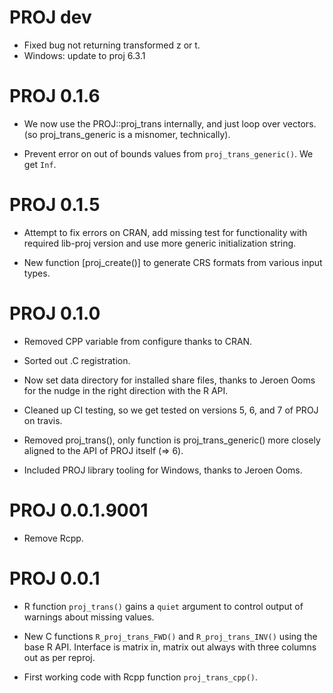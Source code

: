 # PROJ dev

* Fixed bug not returning transformed z or t. 
* Windows: update to proj 6.3.1

# PROJ 0.1.6

* We now use the PROJ::proj_trans internally, and just loop over vectors. 
(so proj_trans_generic is a misnomer, technically). 

* Prevent error on out of bounds values from `proj_trans_generic()`. We get `Inf`. 

# PROJ 0.1.5

* Attempt to fix errors on CRAN, add missing test for functionality 
 with required lib-proj version and use more generic initialization string. 
 
* New function [proj_create()] to generate CRS formats from various input types. 

# PROJ 0.1.0

* Removed CPP variable from configure thanks to CRAN. 

* Sorted out .C registration. 

* Now set data directory for installed share files, thanks to Jeroen Ooms for the nudge in the right
 direction with the R API. 

* Cleaned up CI testing, so we get tested on versions 5, 6, and 7 of PROJ on travis. 

* Removed proj_trans(), only function is proj_trans_generic() more closely aligned to the
 API of PROJ itself (=> 6). 

* Included PROJ library tooling for Windows, thanks to Jeroen Ooms. 

# PROJ 0.0.1.9001

* Remove Rcpp. 

# PROJ 0.0.1

* R function `proj_trans()` gains a `quiet` argument to control output of warnings about missing
 values. 
 
* New C functions `R_proj_trans_FWD()` and `R_proj_trans_INV()` using the base R API. Interface is matrix in, matrix out always with three columns out as per reproj.  

* First working code with Rcpp function `proj_trans_cpp()`. 
